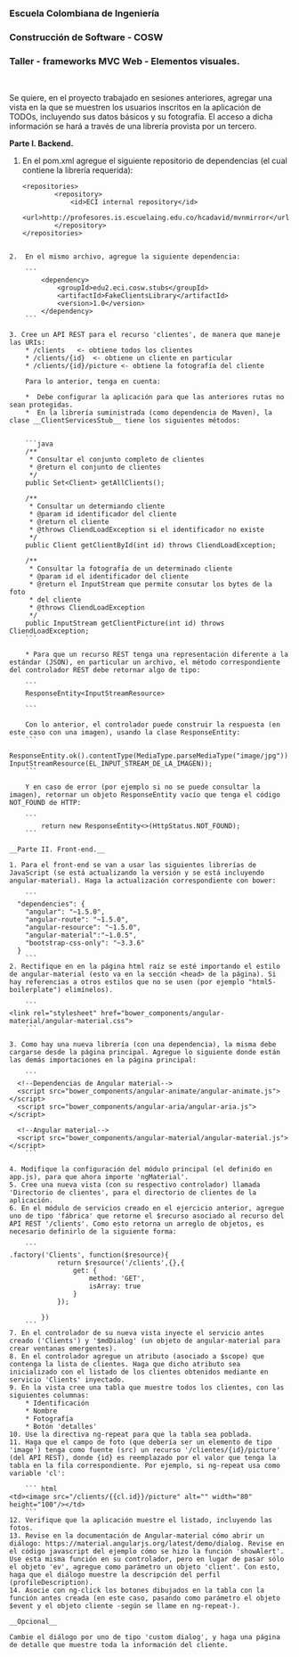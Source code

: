 ### Escuela Colombiana de Ingeniería

### Construcción de Software - COSW

### Taller - frameworks MVC Web - Elementos visuales.

 

Se quiere, en el proyecto trabajado en sesiones anteriores, agregar una vista en
la que se muestren los usuarios inscritos en la aplicación de TODOs, incluyendo
sus datos básicos y su fotografía. El acceso a dicha información se hará a
través de una librería provista por un tercero.

__Parte I. Backend.__

1.  En el pom.xml agregue el siguiente repositorio de dependencias (el cual contiene la librería requerida):

	```
	<repositories>
	        <repository>
	            <id>ECI internal repository</id>
	            <url>http://profesores.is.escuelaing.edu.co/hcadavid/mvnmirror</url>
	        </repository>
	</repositories>
```

2.  En el mismo archivo, agregue la siguiente dependencia:

	```
        <dependency>
            <groupId>edu2.eci.cosw.stubs</groupId>
            <artifactId>FakeClientsLibrary</artifactId>
            <version>1.0</version>            
        </dependency>  
	```
 
3. Cree un API REST para el recurso 'clientes', de manera que maneje las URIs:
	* /clients   <- obtiene todos los clientes
	* /clients/{id}  <- obtiene un cliente en particular
	* /clients/{id}/picture <- obtiene la fotografía del cliente

	Para lo anterior, tenga en cuenta:
	
	*  Debe configurar la aplicación para que las anteriores rutas no sean protegidas.
	*  En la librería suministrada (como dependencia de Maven), la clase __ClientServicesStub__ tiene los siguientes métodos:


	```java
	/**
     * Consultar el conjunto completo de clientes
     * @return el conjunto de clientes
     */
    public Set<Client> getAllClients();
    
    /**
     * Consultar un determiando cliente
     * @param id identificador del cliente
     * @return el cliente
     * @throws CliendLoadException si el identificador no existe
     */
    public Client getClientById(int id) throws CliendLoadException; 
    
    /**
     * Consultar la fotografía de un determinado cliente
     * @param id el identificador del cliente
     * @return el InputStream que permite consutar los bytes de la foto
     * del cliente
     * @throws CliendLoadException 
     */
    public InputStream getClientPicture(int id) throws CliendLoadException;
	```

	* Para que un recurso REST tenga una representación diferente a la estándar (JSON), en particular un archivo, el método correspondiente del controlador REST debe retornar algo de tipo:

	```
	ResponseEntity<InputStreamResource>
	
	```

	Con lo anterior, el controlador puede construir la respuesta (en este caso con una imagen), usando la clase ResponseEntity:	
	```		
	ResponseEntity.ok().contentType(MediaType.parseMediaType("image/jpg")).body(new InputStreamResource(EL_INPUT_STREAM_DE_LA_IMAGEN));
	```
	
	Y en caso de error (por ejemplo si no se puede consultar la imagen), retornar un objeto ResponseEntity vacío que tenga el código NOT_FOUND de HTTP:
	
	```				
		return new ResponseEntity<>(HttpStatus.NOT_FOUND);
	```		

__Parte II. Front-end.__

1. Para el front-end se van a usar las siguientes librerías de JavaScript (se está actualizando la versión y se está incluyendo angular-material). Haga la actualización correspondiente con bower:

	```	
  "dependencies": {
    "angular": "~1.5.0",
    "angular-route": "~1.5.0",
    "angular-resource": "~1.5.0",
    "angular-material":"~1.0.5",
    "bootstrap-css-only": "~3.3.6"
  }
	```	
2. Rectifique en en la página html raíz se esté importando el estilo de angular-material (esto va en la sección <head> de la página). Si hay referencias a otros estilos que no se usen (por ejemplo "html5-boilerplate") elimínelos). 

	```	
<link rel="stylesheet" href="bower_components/angular-material/angular-material.css">
	```	

3. Como hay una nueva librería (con una dependencia), la misma debe cargarse desde la página principal. Agregue lo siguiente donde están las demás importaciones en la página principal:

	```	
  <!--Dependencias de Angular material-->  
  <script src="bower_components/angular-animate/angular-animate.js"></script>
  <script src="bower_components/angular-aria/angular-aria.js"></script>

  <!--Angular material-->
  <script src="bower_components/angular-material/angular-material.js"></script>	
	```	

4. Modifique la configuración del módulo principal (el definido en app.js), para que ahora importe 'ngMaterial'.
5. Cree una nueva vista (con su respectivo controlador) llamada 'Directorio de clientes', para el directorio de clientes de la aplicación.
6. En el módulo de servicios creado en el ejercicio anterior, agregue uno de tipo 'fábrica' que retorne el $recurso asociado al recurso del API REST '/clients'. Como esto retorna un arreglo de objetos, es necesario definirlo de la siguiente forma:

	```	
.factory('Clients', function($resource){
            return $resource('/clients',{},{
                get: {
                    method: 'GET',
                    isArray: true               
                }
            });
        
        })
	```	
7. En el controlador de su nueva vista inyecte el servicio antes creado ('Clients') y '$mdDialog' (un objeto de angular-material para crear ventanas emergentes).
8. En el controlador agregue un atributo (asociado a $scope) que contenga la lista de clientes. Haga que dicho atributo sea inicializado con el listado de los clientes obtenidos mediante en servicio 'Clients' inyectado.
9. En la vista cree una tabla que muestre todos los clientes, con las siguientes columnas:
	* Identificación
	* Nombre
	* Fotografía
	* Botón 'detalles'
10. Use la directiva ng-repeat para que la tabla sea poblada.
11. Haga que el campo de foto (que debería ser un elemento de tipo 'image') tenga como fuente (src) un recurso '/clientes/{id}/picture' (del API REST), donde {id} es reemplazado por el valor que tenga la tabla en la fila correspondiente. Por ejemplo, si ng-repeat usa como variable 'cl':

	```	html
<td><image src="/clients/{{cl.id}}/picture" alt="" width="80" height="100"/></td>
	```	
12. Verifique que la aplicación muestre el listado, incluyendo las fotos.
13. Revise en la documentación de Angular-material cómo abrir un diálogo: https://material.angularjs.org/latest/demo/dialog. Revise en el código javascript del ejemplo cómo se hizo la función 'showAlert'. Use esta misma función en su controlador, pero en lugar de pasar sólo el objeto 'ev', agregue como parámetro un objeto 'client'. Con esto, haga que el diálogo muestre la descripción del perfil (profileDescription).
14. Asocie con ng-click los botones dibujados en la tabla con la función antes creada (en este caso, pasando como parámetro el objeto $event y el objeto cliente -según se llame en ng-repeat-).

__Opcional__

Cambie el diálogo por uno de tipo 'custom dialog', y haga una página de detalle que muestre toda la información del cliente.
